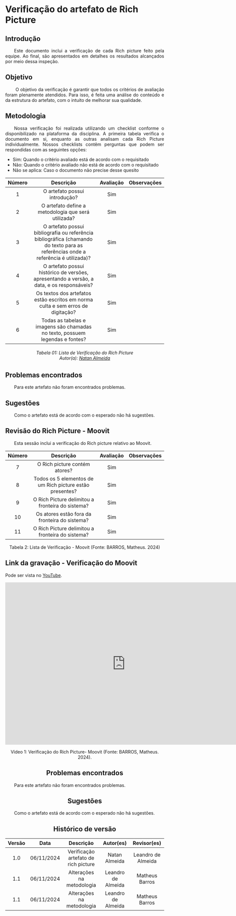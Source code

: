 # Verificação do artefato de Rich Picture

## Introdução 
<p align="justify">&emsp;&emsp;Este documento inclui a verificação de cada Rich picture feito pela equipe. Ao final, são apresentados em detalhes os resultados alcançados por meio dessa inspeção.</p>

## Objetivo

<p align="justify">
&emsp;&emsp; O objetivo da verificação é garantir que todos os critérios de avaliação foram plenamente atendidos. Para isso, é feita uma análise do conteúdo e da estrutura do artefato, com o intuito de melhorar sua qualidade.
</p>

## Metodologia
<p align="justify">
&emsp;&emsp;Nossa verificação foi realizada utilizando um checklist conforme o disponibilizado na plataforma da disciplina. A primeira tabela verifica o documento em si, enquanto as outras analisam cada Rich Picture individualmente. Nossos checklists contêm perguntas que podem ser respondidas com as seguintes opções:
</p>


- Sim: Quando o critério avaliado está de acordo com o requisitado
- Não: Quando o critério avaliado não está de acordo com o requisitado
- Não se aplica: Caso o documento não precise desse quesito

<center>

| Número | Descrição | Avaliação | Observações | 
| :----: | :-------: | :-------: | :--------: | 
| 1      | O artefato possui introdução?                                                                                                    |    Sim       |             |
| 2      | O artefato define a metodologia que será utilizada?                                                                              |       Sim     |             |
| 3      | O artefato possui bibliografia ou referência bibliográfica (chamando do texto para as referências onde a referência é utilizada)?|   Sim         |             |
| 4      | O artefato possui histórico de versões, apresentando a versão, a data, e os responsáveis?                                        |    Sim        |             |
| 5      | Os textos dos artefatos estão escritos em norma culta e sem erros de digitação?                                                  |     Sim       |             |
| 6      | Todas as tabelas e imagens são chamadas no texto, possuem legendas e fontes?                                                     |      Sim         |    |


</center>

<p align="justify">
<h6 align = "center"> Tabela 01: Lista de Verificação do Rich Picture
<br> Autor(a): <a href="https://github.com/natanalmeida03">Natan Almeida</a></h6>
</p>

## Problemas encontrados
<p align="justify">&emsp;&emsp;Para este artefato não foram encontrados problemas.</p>

## Sugestões
<p align="justify">&emsp;&emsp;Como o artefato está de acordo com o esperado não há sugestões.</p>


## Revisão do Rich Picture - Moovit 

<p align="justify">&emsp;&emsp;Esta sessão inclui a verificação do Rich picture relativo ao Moovit.</p>

| Número | Descrição | Avaliação | Observações | 
| :----: | :-------: | :-------: | :--------: | 
| 7 | O Rich picture contém atores?| Sim | |
| 8 | Todos os 5 elementos de um Rich picture estão presentes?| Sim | |
| 9 | O Rich Picture delimitou a fronteira do sistema?| Sim | |
| 10 | Os atores estão fora da fronteira do sistema?| Sim | |
| 11 | O Rich Picture delimitou a fronteira do sistema?| Sim | |
<center>
<figcaption>Tabela 2: Lista de Verificação - Moovit (Fonte: BARROS, Matheus. 2024)</figcaption>
</center>

## Link da gravação - Verificação do Moovit
Pode ser vista no [YouTube](https://youtu.be/oiR9VLdVYHI).</p>

<center>
  <iframe width="760" height="515" src="https://www.youtube.com/embed/oiR9VLdVYHI?si=Lox1U2swEH8zv1ln" title="YouTube video player" frameborder="0" allow="accelerometer; autoplay; clipboard-write; encrypted-media; gyroscope; picture-in-picture; web-share" referrerpolicy="strict-origin-when-cross-origin" allowfullscreen></iframe>
<p>Vídeo 1: Verificação do Rich Picture- Moovit (Fonte: BARROS, Matheus. 2024).</p>


## Problemas encontrados
<p align="justify">&emsp;&emsp;Para este artefato não foram encontrados problemas.</p>

## Sugestões
<p align="justify">&emsp;&emsp;Como o artefato está de acordo com o esperado não há sugestões.</p>

## Histórico de versão

| Versão |    Data    |      Descrição       |  Autor(es) | Revisor(es) |
| :----: | :--------: | :------------------: | :-----: | :-----: |
|  1.0   | 06/11/2024 | Verificação artefato de rich picture |  Natan Almeida | Leandro de Almeida |
|  1.1   | 06/11/2024 | Alterações na metodologia |  Leandro de Almeida | Matheus Barros |
|  1.1   | 06/11/2024 | Alterações na metodologia |  Leandro de Almeida | Matheus Barros |
